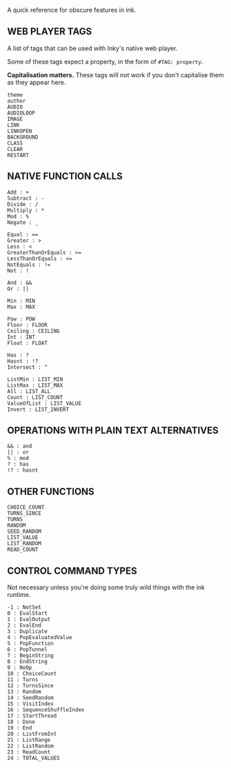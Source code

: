 A quick reference for obscure features in ink.

## WEB PLAYER TAGS

A list of tags that can be used with Inky's native web player. 

Some of these tags expect a property, in the form of `#TAG: property`.

**Capitalisation matters.** These tags will not work if you don't capitalise them as they appear here.

```
theme
author
AUDIO
AUDIOLOOP
IMAGE
LINK
LINKOPEN
BACKGROUND
CLASS
CLEAR
RESTART
```

## NATIVE FUNCTION CALLS

```
Add : +
Subtract : -
Divide : /
Multiply : *
Mod : %
Negate : _

Equal : ==
Greater : >
Less : <
GreaterThanOrEquals : >=
LessThanOrEquals : <=
NotEquals : !=
Not : !

And : &&
Or : ||

Min : MIN
Max : MAX

Pow : POW
Floor : FLOOR
Ceiling : CEILING
Int : INT
Float : FLOAT

Has : ?
Hasnt : !?
Intersect : ^

ListMin : LIST_MIN
ListMax : LIST_MAX
All : LIST_ALL
Count : LIST_COUNT
ValueOfList : LIST_VALUE
Invert : LIST_INVERT
```

## OPERATIONS WITH PLAIN TEXT ALTERNATIVES

```
&& : and
|| : or
% : mod
? : has
!? : hasnt
```

## OTHER FUNCTIONS

```
CHOICE_COUNT
TURNS_SINCE
TURNS
RANDOM
SEED_RANDOM
LIST_VALUE
LIST_RANDOM
READ_COUNT
```

## CONTROL COMMAND TYPES

Not necessary unless you're doing some truly wild things with the ink runtime.

```
-1 : NotSet
0 : EvalStart
1 : EvalOutput
2 : EvalEnd
3 : Duplicate
4 : PopEvaluatedValue
5 : PopFunction
6 : PopTunnel
7 : BeginString
8 : EndString
9 : NoOp
10 : ChoiceCount
11 : Turns
12 : TurnsSince
13 : Random
14 : SeedRandom
15 : VisitIndex
16 : SequenceShuffleIndex
17 : StartThread
18 : Done
19 : End
20 : ListFromInt
21 : ListRange
22 : ListRandom
23 : ReadCount
24 : TOTAL_VALUES
```
